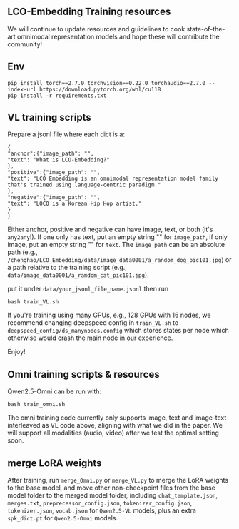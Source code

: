 ## LCO-Embedding Training resources

We will continue to update resources and guidelines to cook state-of-the-art omnimodal representation models and hope these will contribute the community!

## Env

```
pip install torch==2.7.0 torchvision==0.22.0 torchaudio==2.7.0 --index-url https://download.pytorch.org/whl/cu118
pip install -r requirements.txt
```

## VL training scripts

Prepare a jsonl file where each dict is a:
```
{
"anchor":{"image_path": "",
"text": "What is LCO-Embedding?"
},
"positive":{"image_path": "",
"text": "LCO Embedding is an omnimodal representation model family that's trained using language-centric paradigm."
},
"negative":{"image_path": "",
"text": "LOCO is a Korean Hip Hop artist."
}
}
```

Either anchor, positive and negative can have image, text, or both (it's `any2any`!). If one only has text, put an empty string "" for `image_path`, if only image, put an empty string "" for `text`.
The `image_path` can be an absolute path (e.g., `/chenghao/LCO_Embedding/data/image_data0001/a_random_dog_pic101.jpg`) or a path relative to the training script (e.g., `data/image_data0001/a_ramdom_cat_pic101.jpg`).


put it under `data/your_jsonl_file_name.jsonl` then run
```
bash train_VL.sh
```

If you're training using many GPUs, e.g., 128 GPUs with 16 nodes, we recommend changing deepspeed config in `train_VL.sh` to `deepspeed_config/ds_manynodes.config` which stores states per node which otherwise would crash the main node in our experience.

Enjoy!

## Omni training scripts & resources

Qwen2.5-Omni can be run with:
```
bash train_omni.sh
```

The omni training code currently only supports image, text and image-text interleaved as VL code above, aligning with what we did in the paper. We will support all modalities (audio, video) after we test the optimal setting soon.

## merge LoRA weights

After training, run `merge_Omni.py` or `merge_VL.py` to merge the LoRA weights to the base model, and move other non-checkpoint files from the base model folder to the merged model folder, including `chat_template.json`, `merges.txt`, `preprecessor_config.json`, `tokenizer_config.json`, `tokenizer.json`, `vocab.json` for `Qwen2.5-VL` models, plus an extra `spk_dict.pt` for `Qwen2.5-Omni` models.
